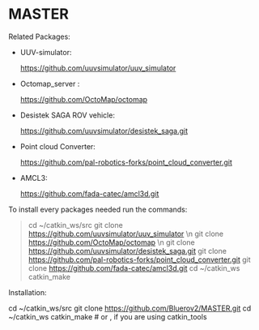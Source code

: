 # MASTER

Related Packages:

* UUV-simulator:

  https://github.com/uuvsimulator/uuv_simulator

* Octomap_server :
  
  https://github.com/OctoMap/octomap
  
* Desistek SAGA ROV vehicle:

  https://github.com/uuvsimulator/desistek_saga.git
  
* Point cloud Converter:
  
  https://github.com/pal-robotics-forks/point_cloud_converter.git

* AMCL3:
  
  https://github.com/fada-catec/amcl3d.git
  
  
  
  
To install every packages needed run the commands:


> cd ~/catkin_ws/src 
> git clone https://github.com/uuvsimulator/uuv_simulator \n
> git clone https://github.com/OctoMap/octomap \n
> git clone https://github.com/uuvsimulator/desistek_saga.git
> git clone https://github.com/pal-robotics-forks/point_cloud_converter.git
> git clone https://github.com/fada-catec/amcl3d.git
> cd ~/catkin_ws
> catkin_make


Installation:

cd ~/catkin_ws/src
git clone https://github.com/Bluerov2/MASTER.git
cd ~/catkin_ws
catkin_make # or <catkin build>, if you are using catkin_tools
